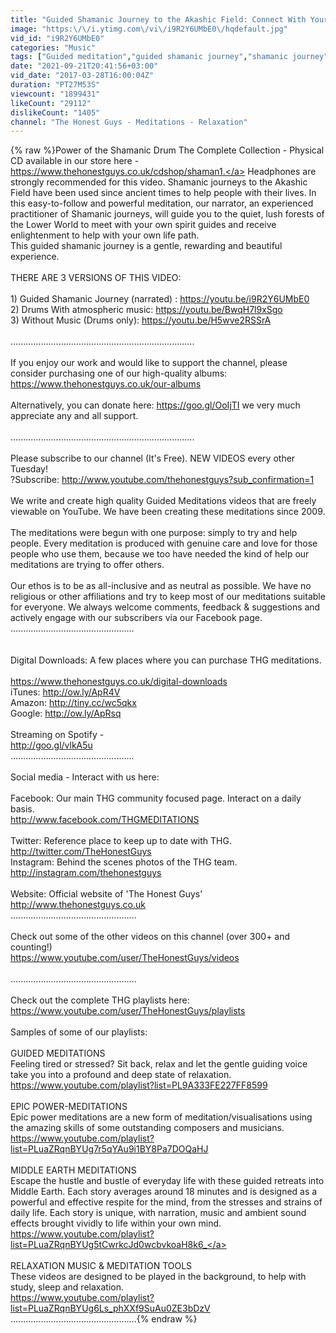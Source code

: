 ```yaml
---
title: "Guided Shamanic Journey to the Akashic Field: Connect With Your Spirit Guides."
image: "https:\/\/i.ytimg.com\/vi\/i9R2Y6UMbE0\/hqdefault.jpg"
vid_id: "i9R2Y6UMbE0"
categories: "Music"
tags: ["Guided meditation","guided shamanic journey","shamanic journey"]
date: "2021-09-21T20:41:56+03:00"
vid_date: "2017-03-28T16:00:04Z"
duration: "PT27M53S"
viewcount: "1899431"
likeCount: "29112"
dislikeCount: "1405"
channel: "The Honest Guys - Meditations - Relaxation"
---
```

{% raw %}Power of the Shamanic Drum The Complete Collection - Physical CD available in our store here - <a rel="nofollow" target="blank" href="https://www.thehonestguys.co.uk/cdshop/shaman1.">https://www.thehonestguys.co.uk/cdshop/shaman1.</a> Headphones are strongly recommended for this video. Shamanic journeys to the Akashic Field have been used since ancient times to help people with their lives. In this easy-to-follow and powerful meditation, our narrator, an experienced practitioner of Shamanic journeys, will guide you to the quiet, lush forests of the Lower World to meet with your own spirit guides and receive enlightenment to help with your own life path. <br />This guided shamanic journey is a gentle, rewarding and beautiful experience. <br /><br />THERE ARE 3 VERSIONS OF THIS VIDEO:<br /><br />1) Guided Shamanic Journey (narrated) : <a rel="nofollow" target="blank" href="https://youtu.be/i9R2Y6UMbE0">https://youtu.be/i9R2Y6UMbE0</a><br />2) Drums With atmospheric music: <a rel="nofollow" target="blank" href="https://youtu.be/BwqH7l9xSgo">https://youtu.be/BwqH7l9xSgo</a><br />3) Without Music (Drums only): <a rel="nofollow" target="blank" href="https://youtu.be/H5wve2RSSrA">https://youtu.be/H5wve2RSSrA</a><br /><br />.........................................................................<br /><br />If you enjoy our work and would like to support the channel, please consider purchasing one of our high-quality albums:<br /><a rel="nofollow" target="blank" href="https://www.thehonestguys.co.uk/our-albums">https://www.thehonestguys.co.uk/our-albums</a><br /><br />Alternatively, you can donate here: <a rel="nofollow" target="blank" href="https://goo.gl/OoIjTI">https://goo.gl/OoIjTI</a> we very much appreciate any and all support.<br /><br />.........................................................................<br /><br />Please subscribe to our channel (It's Free). NEW VIDEOS every other Tuesday!<br />?Subscribe: <a rel="nofollow" target="blank" href="http://www.youtube.com/thehonestguys?sub_confirmation=1">http://www.youtube.com/thehonestguys?sub_confirmation=1</a><br /><br />We write and create high quality Guided Meditations videos that are freely viewable on YouTube. We have been creating these meditations since 2009.<br /><br />The meditations were begun with one purpose: simply to try and help people. Every meditation is produced with genuine care and love for those people who use them, because we too have needed the kind of help our meditations are trying to offer others.<br /><br />Our ethos is to be as all-inclusive and as neutral as possible. We have no religious or other affiliations and try to keep most of our meditations suitable for everyone. We always welcome comments, feedback &amp; suggestions and actively engage with our subscribers via our Facebook page.<br />.................................................<br /><br /><br />Digital Downloads: A few places where you can purchase THG meditations.<br /><br /><a rel="nofollow" target="blank" href="https://www.thehonestguys.co.uk/digital-downloads">https://www.thehonestguys.co.uk/digital-downloads</a><br />iTunes: <a rel="nofollow" target="blank" href="http://ow.ly/ApR4V">http://ow.ly/ApR4V</a><br />Amazon: <a rel="nofollow" target="blank" href="http://tiny.cc/wc5qkx">http://tiny.cc/wc5qkx</a><br />Google: <a rel="nofollow" target="blank" href="http://ow.ly/ApRsq">http://ow.ly/ApRsq</a><br /><br />Streaming on Spotify -<br /><a rel="nofollow" target="blank" href="http://goo.gl/vlkA5u">http://goo.gl/vlkA5u</a><br />.................................................<br /><br />Social media - Interact with us here:<br /><br />Facebook: Our main THG community focused page. Interact on a daily basis.<br /><a rel="nofollow" target="blank" href="http://www.facebook.com/THGMEDITATIONS">http://www.facebook.com/THGMEDITATIONS</a><br /><br />Twitter: Reference place to keep up to date with THG.<br /><a rel="nofollow" target="blank" href="http://twitter.com/TheHonestGuys">http://twitter.com/TheHonestGuys</a><br />Instagram: Behind the scenes photos of the THG team.<br /><a rel="nofollow" target="blank" href="http://instagram.com/thehonestguys">http://instagram.com/thehonestguys</a><br /><br />Website: Official website of 'The Honest Guys'<br /><a rel="nofollow" target="blank" href="http://www.thehonestguys.co.uk">http://www.thehonestguys.co.uk</a><br />..................................................<br /><br />Check out some of the other videos on this channel (over 300+ and counting!)<br /><a rel="nofollow" target="blank" href="https://www.youtube.com/user/TheHonestGuys/videos">https://www.youtube.com/user/TheHonestGuys/videos</a><br /><br />..................................................<br /><br />Check out the complete THG playlists here:<br /><a rel="nofollow" target="blank" href="https://www.youtube.com/user/TheHonestGuys/playlists">https://www.youtube.com/user/TheHonestGuys/playlists</a><br /><br />Samples of some of our playlists:<br /><br />GUIDED MEDITATIONS<br />Feeling tired or stressed? Sit back, relax and let the gentle guiding voice take you into a profound and deep state of relaxation.<br /><a rel="nofollow" target="blank" href="https://www.youtube.com/playlist?list=PL9A333FE227FF8599">https://www.youtube.com/playlist?list=PL9A333FE227FF8599</a><br /><br />EPIC POWER-MEDITATIONS<br />Epic power meditations are a new form of meditation/visualisations using the amazing skills of some outstanding composers and musicians. <br /><a rel="nofollow" target="blank" href="https://www.youtube.com/playlist?list=PLuaZRqnBYUg7r5qYAu9i1BY8Pa7DOQaHJ">https://www.youtube.com/playlist?list=PLuaZRqnBYUg7r5qYAu9i1BY8Pa7DOQaHJ</a><br /><br />MIDDLE EARTH MEDITATIONS<br />Escape the hustle and bustle of everyday life with these guided retreats into Middle Earth. Each story averages around 18 minutes and is designed as a powerful and effective respite for the mind, from the stresses and strains of daily life. Each story is unique, with narration, music and ambient sound effects brought vividly to life within your own mind. <br /><a rel="nofollow" target="blank" href="https://www.youtube.com/playlist?list=PLuaZRqnBYUg5tCwrkcJd0wcbvkoaH8k6_">https://www.youtube.com/playlist?list=PLuaZRqnBYUg5tCwrkcJd0wcbvkoaH8k6_</a><br /><br />RELAXATION MUSIC &amp; MEDITATION TOOLS<br />These videos are designed to be played in the background, to help with study, sleep and relaxation.<br /><a rel="nofollow" target="blank" href="https://www.youtube.com/playlist?list=PLuaZRqnBYUg6Ls_phXXf9SuAu0ZE3bDzV">https://www.youtube.com/playlist?list=PLuaZRqnBYUg6Ls_phXXf9SuAu0ZE3bDzV</a><br />..................................................{% endraw %}
